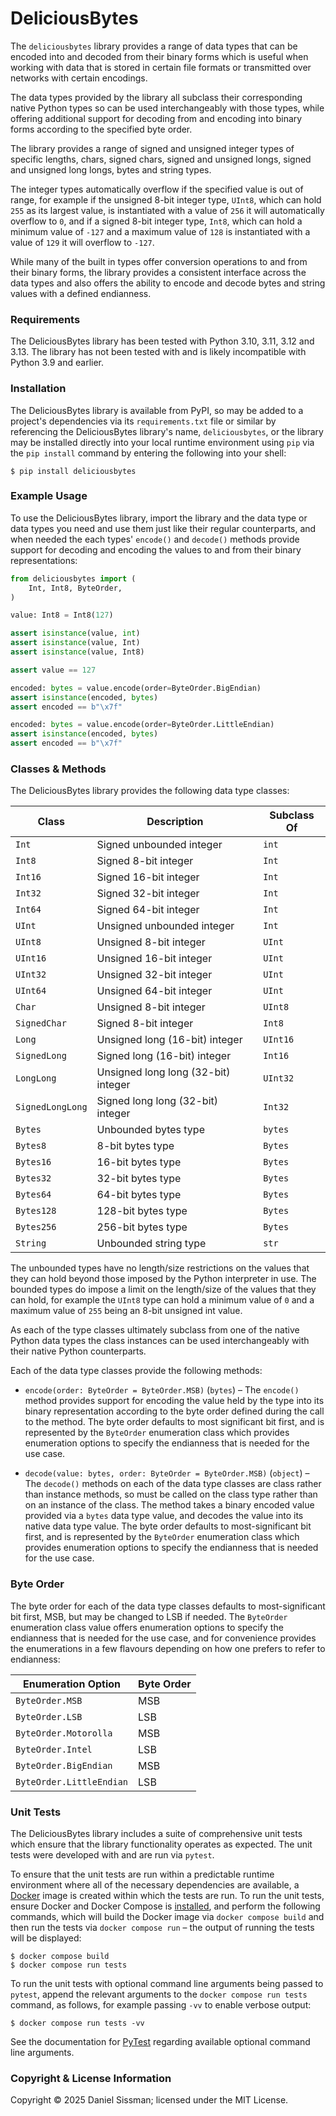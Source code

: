 # DeliciousBytes

The `deliciousbytes` library provides a range of data types that can be encoded into and
decoded from their binary forms which is useful when working with data that is stored in
certain file formats or transmitted over networks with certain encodings.

The data types provided by the library all subclass their corresponding native Python
types so can be used interchangeably with those types, while offering additional support
for decoding from and encoding into binary forms according to the specified byte order.

The library provides a range of signed and unsigned integer types of specific lengths,
chars, signed chars, signed and unsigned longs, signed and unsigned long longs, bytes
and string types.

The integer types automatically overflow if the specified value is out of range, for
example if the unsigned 8-bit integer type, `UInt8`, which can hold `255` as its largest
value, is instantiated with a value of `256` it will automatically overflow to `0`, and
if a signed 8-bit integer type, `Int8`, which can hold a minimum value of `-127` and a
maximum value of `128` is instantiated with a value of `129` it will overflow to `-127`.

While many of the built in types offer conversion operations to and from their binary
forms, the library provides a consistent interface across the data types and also offers
the ability to encode and decode bytes and string values with a defined endianness.

### Requirements

The DeliciousBytes library has been tested with Python 3.10, 3.11, 3.12 and 3.13. The
library has not been tested with and is likely incompatible with Python 3.9 and earlier.

### Installation

The DeliciousBytes library is available from PyPI, so may be added to a project's dependencies
via its `requirements.txt` file or similar by referencing the DeliciousBytes library's name,
`deliciousbytes`, or the library may be installed directly into your local runtime environment
using `pip` via the `pip install` command by entering the following into your shell:

	$ pip install deliciousbytes

### Example Usage

To use the DeliciousBytes library, import the library and the data type or data types
you need and use them just like their regular counterparts, and when needed the each
types' `encode()` and `decode()` methods provide support for decoding and encoding the
values to and from their binary representations:

```python
from deliciousbytes import (
    Int, Int8, ByteOrder,
)

value: Int8 = Int8(127)

assert isinstance(value, int)
assert isinstance(value, Int)
assert isinstance(value, Int8)

assert value == 127

encoded: bytes = value.encode(order=ByteOrder.BigEndian)
assert isinstance(encoded, bytes)
assert encoded == b"\x7f"

encoded: bytes = value.encode(order=ByteOrder.LittleEndian)
assert isinstance(encoded, bytes)
assert encoded == b"\x7f"
```

### Classes & Methods

The DeliciousBytes library provides the following data type classes:

| Class            | Description                         | Subclass Of |
|------------------|-------------------------------------|-------------|
| `Int`            | Signed unbounded integer            | `int`       |
| `Int8`           | Signed 8-bit integer                | `Int`       |
| `Int16`          | Signed 16-bit integer               | `Int`       |
| `Int32`          | Signed 32-bit integer               | `Int`       |
| `Int64`          | Signed 64-bit integer               | `Int`       |
| `UInt`           | Unsigned unbounded integer          | `Int`       |
| `UInt8`          | Unsigned 8-bit integer              | `UInt`      |
| `UInt16`         | Unsigned 16-bit integer             | `UInt`      |
| `UInt32`         | Unsigned 32-bit integer             | `UInt`      |
| `UInt64`         | Unsigned 64-bit integer             | `UInt`      |
| `Char`           | Unsigned 8-bit integer              | `UInt8`     |
| `SignedChar`     | Signed 8-bit integer                | `Int8`      |
| `Long`           | Unsigned long (16-bit) integer      | `UInt16`    |
| `SignedLong`     | Signed long (16-bit) integer        | `Int16`     |
| `LongLong`       | Unsigned long long (32-bit) integer | `UInt32`    |
| `SignedLongLong` | Signed long long (32-bit) integer   | `Int32`     |
| `Bytes`          | Unbounded bytes type                | `bytes`     |
| `Bytes8`         | 8-bit bytes type                    | `Bytes`     |
| `Bytes16`        | 16-bit bytes type                   | `Bytes`     |
| `Bytes32`        | 32-bit bytes type                   | `Bytes`     |
| `Bytes64`        | 64-bit bytes type                   | `Bytes`     |
| `Bytes128`       | 128-bit bytes type                  | `Bytes`     |
| `Bytes256`       | 256-bit bytes type                  | `Bytes`     |
| `String`         | Unbounded string type               | `str`       |

The unbounded types have no length/size restrictions on the values that they can hold
beyond those imposed by the Python interpreter in use. The bounded types do impose a
limit on the length/size of the values that they can hold, for example the `UInt8` type
can hold a minimum value of `0` and a maximum value of `255` being an 8-bit unsigned int
value.

As each of the type classes ultimately subclass from one of the native Python data types
the class instances can be used interchangeably with their native Python counterparts.

Each of the data type classes provide the following methods:

 * `encode(order: ByteOrder = ByteOrder.MSB)` (`bytes`) – The `encode()` method provides
support for encoding the value held by the type into its binary representation according
to the byte order defined during the call to the method. The byte order defaults to most
significant bit first, and is represented by the `ByteOrder` enumeration class which
provides enumeration options to specify the endianness that is needed for the use case.
 
 * `decode(value: bytes, order: ByteOrder = ByteOrder.MSB)` (`object`) – The `decode()`
methods on each of the data type classes are class rather than instance methods, so must
be called on the class type rather than on an instance of the class. The method takes a
binary encoded value provided via a `bytes` data type value, and decodes the value into
its native data type value. The byte order defaults to most-significant bit first, and
is represented by the `ByteOrder` enumeration class which provides enumeration options
to specify the endianness that is needed for the use case.

### Byte Order

The byte order for each of the data type classes defaults to most-significant bit first,
MSB, but may be changed to LSB if needed. The `ByteOrder` enumeration class value offers
enumeration options to specify the endianness that is needed for the use case, and for
convenience provides the enumerations in a few flavours depending on how one prefers to
refer to endianness:

| Enumeration Option             | Byte Order |
|--------------------------------|------------|
| `ByteOrder.MSB`                | MSB        |
| `ByteOrder.LSB`                | LSB        |
| `ByteOrder.Motorolla`          | MSB        |
| `ByteOrder.Intel`              | LSB        |
| `ByteOrder.BigEndian`          | MSB        |
| `ByteOrder.LittleEndian`       | LSB        |

### Unit Tests

The DeliciousBytes library includes a suite of comprehensive unit tests which ensure that
the library functionality operates as expected. The unit tests were developed with and are
run via `pytest`.

To ensure that the unit tests are run within a predictable runtime environment where all of the necessary dependencies are available, a [Docker](https://www.docker.com) image is created within which the tests are run. To run the unit tests, ensure Docker and Docker Compose is [installed](https://docs.docker.com/engine/install/), and perform the following commands, which will build the Docker image via `docker compose build` and then run the tests via `docker compose run` – the output of running the tests will be displayed:

```shell
$ docker compose build
$ docker compose run tests
```

To run the unit tests with optional command line arguments being passed to `pytest`, append the relevant arguments to the `docker compose run tests` command, as follows, for example passing `-vv` to enable verbose output:

```shell
$ docker compose run tests -vv
```

See the documentation for [PyTest](https://docs.pytest.org/en/latest/) regarding available optional command line arguments.

### Copyright & License Information

Copyright © 2025 Daniel Sissman; licensed under the MIT License.